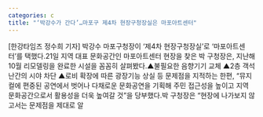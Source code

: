 ```yaml
---
categories: c
title: "‘박강수가 간다’…마포구 제4차 현장구청장실은 마포아트센터"
---
```

[한강타임즈 정수희 기자] 박강수 마포구청장이 ‘제4차 현장구청장실’로 ‘마포아트센터’를 택했다.21일 지역 대표 문화공간인 마포아트센터 현장을 찾은 박 구청장은, 지난해 10월 리모델링을 완료한 시설을 꼼꼼히 살펴봤다.▲불필요한 음향기기 교체 ▲2층 객석 난간의 시야 차단 ▲로비 확장에 따른 광장기능 상실 등 문제점을 지적하는 한편, “뮤지컬에 편중된 공연에서 벗어나 다채로운 문화공연을 기획해 주민 접근성을 높이고 지역 문화공간으로서 활용성을 더욱 높여갈 것”을 당부했다.박 구청장은 “현장에 나가보지 않고서는 문제점을 제대로 알